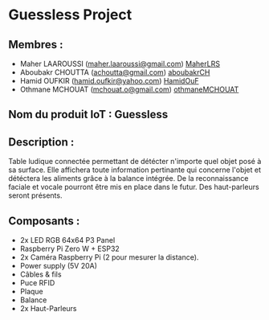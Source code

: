 # Guessless Project

## Membres :
* Maher LAAROUSSI (maher.laaroussi@gmail.com) [MaherLRS](https://github.com/MaherLRS "MaherLRS")
* Aboubakr CHOUTTA (achoutta@gmail.com)  [aboubakrCH](https://github.com/aboubakrCH "aboubakrCH")
* Hamid OUFKIR (hamid.oufkir@yahoo.com) [HamidOuF](https://github.com/HamidOuF "HamidOuF")
* Othmane MCHOUAT (mchouat.o@gmail.com)  [othmaneMCHOUAT](https://github.com/othmaneMCHOUAT "othmaneMCHOUAT")


## Nom du produit IoT : Guessless


## Description :

Table ludique connectée permettant de détécter n'importe quel objet posé à sa surface. Elle affichera toute information pertinante qui concerne l'objet et détéctera les aliments grâce à la balance intégrée.
De la reconnaissance faciale et vocale pourront être mis en place dans le futur.
Des haut-parleurs seront présents.


## Composants :
* 2x LED RGB 64x64 P3 Panel
* Raspberry Pi Zero W + ESP32
* 2x Caméra Raspberry Pi (2 pour mesurer la distance).
* Power supply (5V 20A)
* Câbles & fils
* Puce RFID
* Plaque
* Balance
* 2x Haut-Parleurs
